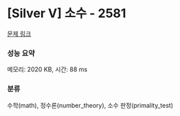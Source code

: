 # [Silver V] 소수 - 2581 

[문제 링크](https://www.acmicpc.net/problem/2581) 

### 성능 요약

메모리: 2020 KB, 시간: 88 ms

### 분류

수학(math), 정수론(number_theory), 소수 판정(primality_test)

